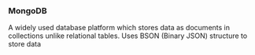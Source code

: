 ### MongoDB
A widely used database platform which stores data as documents in collections unlike relational tables. Uses BSON (Binary JSON) structure to store data